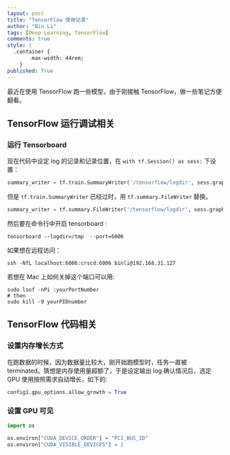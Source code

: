 ```yaml
---
layout: post
title: "TensorFlow 使用记录"
author: "Bin Li"
tags: [Deep Learning, TensorFlow]
comments: true
style: |
  .container {
        max-width: 44rem;
    } 
published: True
---
```


最近在使用 TensorFlow 跑一些模型，由于刚接触 TensorFlow，做一些笔记方便翻看。

## TensorFlow 运行调试相关
### 运行 Tensorboard

现在代码中设定 log 的记录和记录位置，在 `with tf.Session() as sess:` 下设置：

```python
summary_writer = tf.train.SummaryWriter('/tensorflow/logdir', sess.graph_def)
```

但是 `tf.train.SummaryWriter` 已经过时，用 `tf.summary.FileWriter` 替换。


```python
summary_writer = tf.summary.FileWriter('/tensorflow/logdir', sess.graph_def)
```

然后要在命令行中开启 tensorboard :

```shell
tensorboard --logdir=/tmp  --port=6006
```

如果想在远程访问：
```shell
ssh -NfL localhost:6006:crscd:6006 binli@192.168.31.127
```

若想在 Mac 上如何关掉这个端口可以用:
```shell
sudo lsof -nPi :yourPortNumber
# then
sudo kill -9 yourPIDnumber
```

## TensorFlow 代码相关
### 设置内存增长方式
在跑数据的时候，因为数据量比较大，刚开始跑模型时，任务一直被 terminated。猜想是内存使用量超额了，于是设定输出 log 确认情况后，选定 GPU 使用按照需求自动增长，如下的:

```python
config1.gpu_options.allow_growth = True
```

### 设置 GPU 可见
```python
import os

os.environ["CUDA_DEVICE_ORDER"] = "PCI_BUS_ID"
os.environ["CUDA_VISIBLE_DEVICES"] = 2
```


